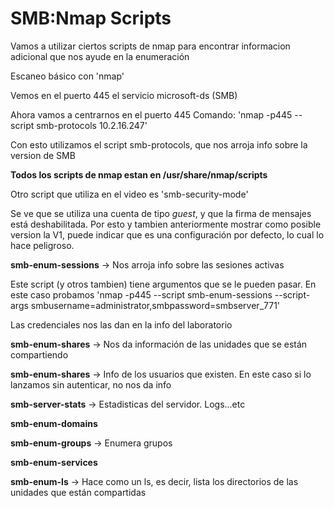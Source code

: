 # SMB:Nmap Scripts

Vamos a utilizar ciertos scripts de nmap para encontrar informacion adicional que nos ayude en la enumeración

Escaneo básico con 'nmap'

Vemos en el puerto 445 el servicio microsoft-ds (SMB)

Ahora vamos a centrarnos en el puerto 445
Comando: 'nmap -p445 --script smb-protocols 10.2.16.247'

Con esto utilizamos el script smb-protocols, que nos arroja info sobre la version de SMB

**Todos los scripts de nmap estan en /usr/share/nmap/scripts**

Otro script que utiliza en el video es 'smb-security-mode'

Se ve que se utiliza una cuenta de tipo *guest*, y que la firma de mensajes está deshabilitada.
Por esto y tambien anteriormente mostrar como posible version la V1, puede indicar que es una configuración
por defecto, lo cual lo hace peligroso.


**smb-enum-sessions** -> Nos arroja info sobre las sesiones activas

Este script (y otros tambien) tiene argumentos que se le pueden pasar. En este caso probamos
'nmap -p445 --script smb-enum-sessions --script-args smbusername=administrator,smbpassword=smbserver_771'

Las credenciales nos las dan en la info del laboratorio

**smb-enum-shares** -> Nos da información de las unidades que se están compartiendo

**smb-enum-shares** -> Info de los usuarios que existen. En este caso si lo lanzamos sin autenticar, no nos da info

**smb-server-stats** -> Estadisticas del servidor. Logs...etc

**smb-enum-domains**

**smb-enum-groups** -> Enumera grupos

**smb-enum-services**

**smb-enum-ls** -> Hace como un ls, es decir, lista los directorios de las unidades que están compartidas